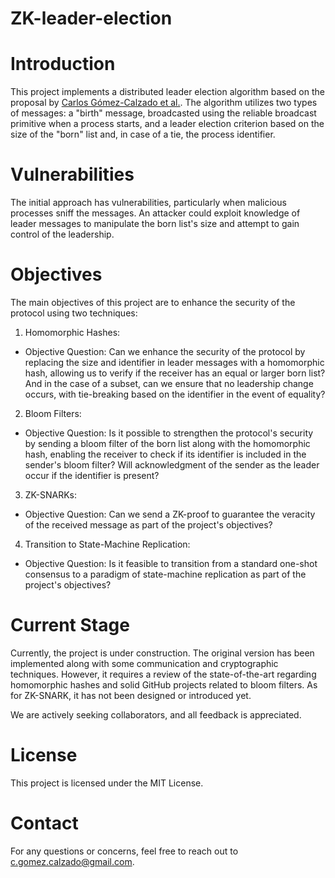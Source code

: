 ZK-leader-election
===
# Introduction
This project implements a distributed leader election algorithm based on the proposal by [Carlos Gómez-Calzado et al.](https://addi.ehu.es/bitstream/handle/10810/16424/TESIS_CARLOS_GOMEZ_CALZADO.pdf?sequence=1). The algorithm utilizes two types of messages: a "birth" message, broadcasted using the reliable broadcast primitive when a process starts, and a leader election criterion based on the size of the "born" list and, in case of a tie, the process identifier.

# Vulnerabilities
The initial approach has vulnerabilities, particularly when malicious processes sniff the messages. An attacker could exploit knowledge of leader messages to manipulate the born list's size and attempt to gain control of the leadership.

# Objectives
The main objectives of this project are to enhance the security of the protocol using two techniques:

1. Homomorphic Hashes:

- Objective Question: Can we enhance the security of the protocol by replacing the size and identifier in leader messages with a homomorphic hash, allowing us to verify if the receiver has an equal or larger born list? And in the case of a subset, can we ensure that no leadership change occurs, with tie-breaking based on the identifier in the event of equality?

2. Bloom Filters:

- Objective Question: Is it possible to strengthen the protocol's security by sending a bloom filter of the born list along with the homomorphic hash, enabling the receiver to check if its identifier is included in the sender's bloom filter? Will acknowledgment of the sender as the leader occur if the identifier is present?
3. ZK-SNARKs:

- Objective Question: Can we send a ZK-proof to guarantee the veracity of the received message as part of the project's objectives?

4. Transition to State-Machine Replication:

- Objective Question: Is it feasible to transition from a standard one-shot consensus to a paradigm of state-machine replication as part of the project's objectives?

# Current Stage

Currently, the project is under construction. The original version has been implemented along with some communication and cryptographic techniques. However, it requires a review of the state-of-the-art regarding homomorphic hashes and solid GitHub projects related to bloom filters. As for ZK-SNARK, it has not been designed or introduced yet.

We are actively seeking collaborators, and all feedback is appreciated.


# License
This project is licensed under the MIT License.

# Contact
For any questions or concerns, feel free to reach out to c.gomez.calzado@gmail.com.